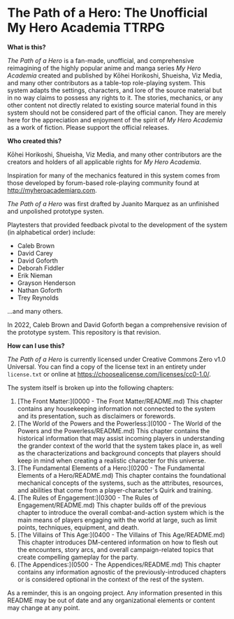 # The Path of a Hero: The Unofficial My Hero Academia TTRPG

**What is this?**

*The Path of a Hero* is a fan-made, unofficial, and comprehensive reimagining of the highly popular anime and manga series *My Hero Academia* created and published by Kōhei Horikoshi, Shueisha, Viz Media, and many other contributors as a table-top role-playing system. This system adapts the settings, characters, and lore of the source material but in no way claims to possess any rights to it. The stories, mechanics, or any other content not directly related to existing source material found in this system should not be considered part of the official canon. They are merely here for the appreciation and enjoyment of the spirit of *My Hero Academia* as a work of fiction. Please support the official releases.

**Who created this?**

Kōhei Horikoshi, Shueisha, Viz Media, and many other contributors are the creators and holders of all applicable rights for *My Hero Academia*.

Inspiration for many of the mechanics featured in this system comes from those developed by forum-based role-playing community found at http://myheroacademiarp.com.

*The Path of a Hero* was first drafted by Juanito Marquez as an unfinished and unpolished prototype systen.

Playtesters that provided feedback pivotal to the development of the system (in alphabetical order) include: 

- Caleb Brown
- David Carey
- David Goforth
- Deborah Fiddler
- Erik Nieman
- Grayson Henderson
- Nathan Goforth
- Trey Reynolds

...and many others.

In 2022, Caleb Brown and David Goforth began a comprehensive revision of the prototype system. This repository is that revision.

**How can I use this?**

*The Path of a Hero* is currently licensed under Creative Commons Zero v1.0 Universal. You can find a copy of the license text in an entirety under `license.txt` or online at https://choosealicense.com/licenses/cc0-1.0/.

The system itself is broken up into the following chapters:

1. [The Front Matter:](0000 - The Front Matter/README.md) This chapter contains any housekeeping information not connected to the system and its presentation, such as disclaimers or forewords.
2. [The World of the Powers and the Powerless:](0100 - The World of the Powers and the Powerless/README.md) This chapter contains the historical information that may assist incoming players in understanding the grander context of the world that the system takes place in, as well as the characterizations and background concepts that players should keep in mind when creating a realistic character for this universe.
3. [The Fundamental Elements of a Hero:](0200 - The Fundamental Elements of a Hero/README.md) This chapter contains the foundational mechanical concepts of the systems, such as the attributes, resources, and abilities that come from a player-character's Quirk and training.
4. [The Rules of Engagement:](0300 - The Rules of Engagement/README.md) This chapter builds off of the previous chapter to introduce the overall combat-and-action system which is the main means of players engaging with the world at large, such as limit points, techniques, equipment, and death.
5. [The Villains of This Age:](0400 - The Villains of This Age/README.md) This chapter introduces DM-centered information on how to flesh out the encounters, story arcs, and overall campaign-related topics that create compelling gameplay for the party.
6. [The Appendices:](0500 - The Appendices/README.md) This chapter contains any information agnostic of the previously-introduced chapters or is considered optional in the context of the rest of the system.

As a reminder, this is an ongoing project. Any information presented in this README may be out of date and any organizational elements or content may change at any point.
